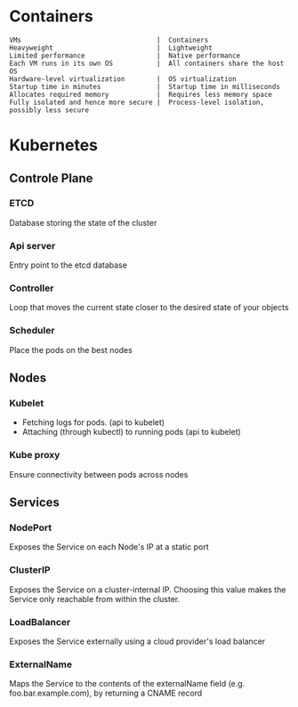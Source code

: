 # Containers
```
VMs	                                 |  Containers
Heavyweight	                         |  Lightweight
Limited performance	                 |  Native performance
Each VM runs in its own OS	         |  All containers share the host OS
Hardware-level virtualization	     |  OS virtualization
Startup time in minutes	             |  Startup time in milliseconds
Allocates required memory	         |  Requires less memory space
Fully isolated and hence more secure |  Process-level isolation, possibly less secure
```

# Kubernetes

## Controle Plane
### ETCD 
Database storing the state of the cluster
### Api server
Entry point to the etcd database
### Controller
Loop that moves the current state closer to the desired state of your objects
### Scheduler
Place the pods on the best nodes

## Nodes
### Kubelet
- Fetching logs for pods. (api to kubelet)
- Attaching (through kubectl) to running pods (api to kubelet)
### Kube proxy
Ensure connectivity between pods across nodes

## Services
### NodePort
Exposes the Service on each Node's IP at a static port 
### ClusterIP
Exposes the Service on a cluster-internal IP. Choosing this value makes the Service only reachable from within the cluster.
### LoadBalancer
Exposes the Service externally using a cloud provider's load balancer
### ExternalName
Maps the Service to the contents of the externalName field (e.g. foo.bar.example.com), by returning a CNAME record